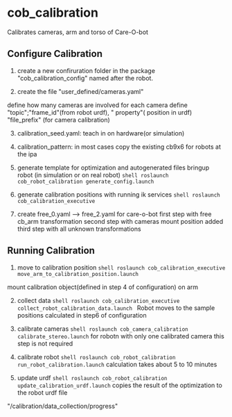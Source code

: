 cob_calibration
===============

Calibrates cameras, arm and torso of Care-O-bot



Configure Calibration
----------

1. create a new confiruration folder in the package "cob_calibration_config"
    named after the robot.



2. create the file "user_defined/cameras.yaml"

define how many cameras are involved
for each camera define "topic";"frame_id"(from robot urdf), " property"( position in urdf)
"file_prefix" (for camera calibration)

3. calibration_seed.yaml: teach in on hardware(or simulation)

4. calibration_pattern:
in most cases copy the existing cb9x6 for robots at the ipa


5. generate template for optimization and autogenerated files
bringup robot (in simulation or on real robot)
```shell roslaunch cob_robot_calibration generate_config.launch```


6. generate calibration positions
with running ik services
```shell roslaunch cob_calibration_executive``` 

7. create free_0.yaml --> free_2.yaml
for care-o-bot first step with free cb_arm transformation
 second step with cameras mount position added
third step with all unknown transformations


Running Calibration
----------

1. move to calibration position
```shell roslaunch cob_calibration_executive move_arm_to_calibration_position.launch```

mount calibration object(defined in step 4 of configuration) on arm

2. collect data
```shell roslaunch cob_calibration_executive collect_robot_calibration_data.launch ```
Robot moves to the sample positions calculated in step6 of configuration


3. calibrate cameras
```shell roslaunch cob_camera_calibration calibrate_stereo.launch```
for robotn with only one calibrated camera this step is not required

4. calibrate robot
```shell roslaunch cob_robot_calibration run_robot_calibration.launch```
calculation takes about 5 to 10 minutes

5. update urdf
```shell roslaunch cob_robot_calibration update_calibration_urdf.launch```
copies the result of the optimization to the robot urdf file







"/calibration/data_collection/progress"

